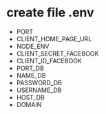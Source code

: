 # create file .env
- PORT
- CLIENT_HOME_PAGE_URL
- NODE_ENV
- CLIENT_SECRET_FACEBOOK
- CLIENT_ID_FACEBOOK
- PORT_DB
- NAME_DB
- PASSWORD_DB
- USERNAME_DB
- HOST_DB
- DOMAIN